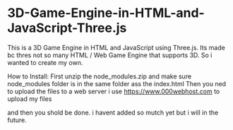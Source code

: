 # 3D-Game-Engine-in-HTML-and-JavaScript-Three.js

This is a 3D Game Engine in HTML and JavaScript using Three.js.
Its made bc thres not so many HTML / Web Game Engine that supports 3D.
So i wanted to create my own.

How to Install:
First unzip the node_modules.zip and make sure node_modules folder is in the same folder ass the index.html
Then you ned to upload the files to a web server i use https://www.000webhost.com to upload my files

and then you shold be done.
i havent added so mutch yet but i will in the future.
